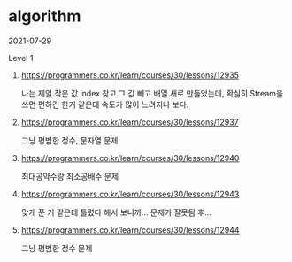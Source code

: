 # algorithm

2021-07-29

Level 1

1. https://programmers.co.kr/learn/courses/30/lessons/12935

   나는 제일 작은 값 index 찾고 그 값 빼고 배열 새로 만들었는데, 확실히 Stream을 쓰면 편하긴 한거 같은데 속도가 많이 느려지나 보다.

2. https://programmers.co.kr/learn/courses/30/lessons/12937

   그냥 평범한 정수, 문자열 문제

3. https://programmers.co.kr/learn/courses/30/lessons/12940

   최대공약수랑 최소공배수 문제

4. https://programmers.co.kr/learn/courses/30/lessons/12943

   맞게 푼 거 같은데 틀렸다 해서 보니까... 문제가 잘못됨 후...

5. https://programmers.co.kr/learn/courses/30/lessons/12944

   그냥 평범한 정수 문제